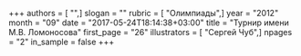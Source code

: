 +++
authors = [ "",]
slogan = ""
rubric = [ "Олимпиады",]
year = "2012"
month = "09"
date = "2017-05-24T18:14:38+03:00"
title = "Турнир имени М.В. Ломоносова"
first_page = "26"
illustrators = [ "Сергей Чуб",]
npages = "2"
in_sample = false
+++
